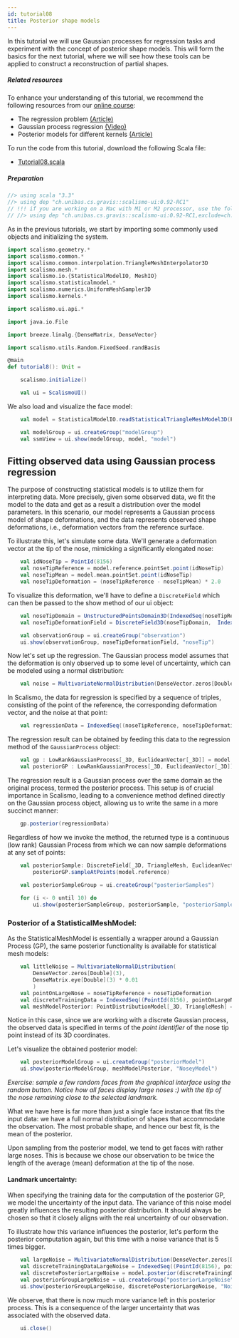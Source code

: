 ```yaml
---
id: tutorial08
title: Posterior shape models
---
```


In this tutorial we will use Gaussian processes for regression tasks and experiment with the concept of posterior shape models.
This will form the basics for the next tutorial, where we will see how these tools 
can be applied to construct a reconstruction of partial shapes.

##### Related resources

To enhance your understanding of this tutorial, we recommend the following resources from our [online course](shapemodelling.cs.unibas.ch/ssm-course/):

- The regression problem [(Article)](https://shapemodelling.cs.unibas.ch/ssm-course/week5/step5-2)
- Gaussian process regression [(Video)](https://shapemodelling.cs.unibas.ch/ssm-course/week5/step5-3)
- Posterior models for different kernels [(Article)](https://shapemodelling.cs.unibas.ch/ssm-course/week5/step5-4)

To run the code from this tutorial, download the following Scala file:
- [Tutorial08.scala](./Tutorial08.scala)


##### Preparation

```scala mdoc:invisible
//> using scala "3.3"
//> using dep "ch.unibas.cs.gravis::scalismo-ui:0.92-RC1"
// !!! if you are working on a Mac with M1 or M2 processor, use the following import instead !!!
// //> using dep "ch.unibas.cs.gravis::scalismo-ui:0.92-RC1,exclude=ch.unibas.cs.gravis%vtkjavanativesmacosimpl"
```

As in the previous tutorials, we start by importing some commonly used objects and initializing the system.

```scala mdoc:silent emptyLines:2
import scalismo.geometry.*
import scalismo.common.*
import scalismo.common.interpolation.TriangleMeshInterpolator3D
import scalismo.mesh.*
import scalismo.io.{StatisticalModelIO, MeshIO}
import scalismo.statisticalmodel.*
import scalismo.numerics.UniformMeshSampler3D
import scalismo.kernels.*

import scalismo.ui.api.*

import java.io.File

import breeze.linalg.{DenseMatrix, DenseVector}

import scalismo.utils.Random.FixedSeed.randBasis
```

```scala mdoc:invisible emptyLines:2
@main
def tutorial8(): Unit = 
```


```scala mdoc:silent emptyLines:2
    scalismo.initialize()

    val ui = ScalismoUI()
```
We also load and visualize the face model:
```scala mdoc:silent emptyLines:2
    val model = StatisticalModelIO.readStatisticalTriangleMeshModel3D(File("datasets/bfm.h5")).get

    val modelGroup = ui.createGroup("modelGroup")
    val ssmView = ui.show(modelGroup, model, "model")
```


## Fitting observed data using Gaussian process regression

The purpose of constructing statistical models is to utilize them for interpreting data. 
More precisely, given some observed data, we fit the model
to the data and get as a result a distribution over the model parameters.
 In this scenario, our model represents a Gaussian process model of shape deformations, 
 and the data represents observed shape deformations, i.e., deformation vectors from the reference surface.

To illustrate this, let's simulate some data. 
We'll generate a deformation vector at the tip of the nose, mimicking a significantly elongated nose:

```scala mdoc:silent emptyLines:2
    val idNoseTip = PointId(8156)
    val noseTipReference = model.reference.pointSet.point(idNoseTip)
    val noseTipMean = model.mean.pointSet.point(idNoseTip)
    val noseTipDeformation = (noseTipReference - noseTipMean) * 2.0
```

To visualize this deformation, we'll have to define a `DiscreteField` which can then be 
passed to the show method of our ui object:

```scala mdoc:silent emptyLines:2
    val noseTipDomain = UnstructuredPointsDomain3D(IndexedSeq(noseTipReference))
    val noseTipDeformationField = DiscreteField3D(noseTipDomain,  IndexedSeq(noseTipDeformation))

    val observationGroup = ui.createGroup("observation")
    ui.show(observationGroup, noseTipDeformationField, "noseTip")
```

Now let's set up the regression. The Gaussian process model assumes that the deformation is only observed up to some level of uncertainty, which can be modeled using a normal distribution:

```scala mdoc:silent
    val noise = MultivariateNormalDistribution(DenseVector.zeros[Double](3), DenseMatrix.eye[Double](3))
```
In Scalismo, the data for regression is specified by a sequence of triples, consisting of the point of the reference, the corresponding deformation vector, and the noise at that point:

```scala mdoc:silent
    val regressionData = IndexedSeq((noseTipReference, noseTipDeformation, noise))
```

The regression result can be obtained by feeding this data to the regression method of the `GaussianProcess` object:

```scala mdoc:silent emptyLines:2
    val gp : LowRankGaussianProcess[_3D, EuclideanVector[_3D]] = model.gp.interpolate(TriangleMeshInterpolator3D())
    val posteriorGP : LowRankGaussianProcess[_3D, EuclideanVector[_3D]] = LowRankGaussianProcess.regression(gp, regressionData)
```

The regression result is a Gaussian process over the same domain as the original process, 
termed the posterior process. This setup is of crucial importance in Scalismo, leading to a convenience method defined directly on the Gaussian process object, allowing us to write the same in a more succinct manner:

```scala
    gp.posterior(regressionData)
```

Regardless of how we invoke the method, the returned type is a continuous (low rank) Gaussian Process from which we can now sample deformations at any set of points:

```scala mdoc:silent emptyLines:2
    val posteriorSample: DiscreteField[_3D, TriangleMesh, EuclideanVector[_3D]] =
        posteriorGP.sampleAtPoints(model.reference)
    
    val posteriorSampleGroup = ui.createGroup("posteriorSamples")

    for (i <- 0 until 10) do
        ui.show(posteriorSampleGroup, posteriorSample, "posteriorSample")
```


### Posterior of a StatisticalMeshModel:

As the StatisticalMeshModel is essentially a wrapper around a Gaussian Process (GP), the same posterior functionality is available for statistical mesh models:

```scala mdoc:silent emptyLines:2
    val littleNoise = MultivariateNormalDistribution(
        DenseVector.zeros[Double](3), 
        DenseMatrix.eye[Double](3) * 0.01
        )
    val pointOnLargeNose = noseTipReference + noseTipDeformation
    val discreteTrainingData = IndexedSeq((PointId(8156), pointOnLargeNose, littleNoise))
    val meshModelPosterior: PointDistributionModel[_3D, TriangleMesh] = model.posterior(discreteTrainingData)
```

Notice in this case, since we are working with a discrete Gaussian process, the observed data is specified in terms of the *point identifier* of the nose tip point instead of its 3D coordinates.

Let's visualize the obtained posterior model:

```scala mdoc:silent emptyLines:2
    val posteriorModelGroup = ui.createGroup("posteriorModel")
    ui.show(posteriorModelGroup, meshModelPosterior, "NoseyModel")
```

*Exercise: sample a few random faces from the graphical interface using the random button. Notice how all faces display large noses :) with the tip of the nose remaining close to the selected landmark.*


What we have here is far more than just a single face instance that fits the input data: we have a full normal distribution of shapes that accommodate the observation. The most probable shape, and hence our best fit, is the mean of the posterior.

Upon sampling from the posterior model, we tend to get faces with rather large noses. This is because we chose our observation to be twice the length of the average (mean) deformation at the tip of the nose.


#### Landmark uncertainty:

When specifying the training data for the computation of the posterior GP, we model the uncertainty of the input data. The variance of this noise model greatly influences the resulting posterior distribution. It should always be chosen so that it closely aligns with the real uncertainty of our observation.

To illustrate how this variance influences the posterior, let's perform the posterior computation again, but this time with a noise variance that is 5 times bigger.


```scala mdoc:silent emptyLines:2
    val largeNoise = MultivariateNormalDistribution(DenseVector.zeros[Double](3), DenseMatrix.eye[Double](3) * 5.0)
    val discreteTrainingDataLargeNoise = IndexedSeq((PointId(8156), pointOnLargeNose, largeNoise))
    val discretePosteriorLargeNoise = model.posterior(discreteTrainingDataLargeNoise)
    val posteriorGroupLargeNoise = ui.createGroup("posteriorLargeNoise")
    ui.show(posteriorGroupLargeNoise, discretePosteriorLargeNoise, "NoisyNoseyModel")
```
We observe, that there is now much more variance left in this posterior process.
This is a consequence of the larger uncertainty that was associated with the
observed data.

```scala mdoc:invisible
    ui.close()
```
